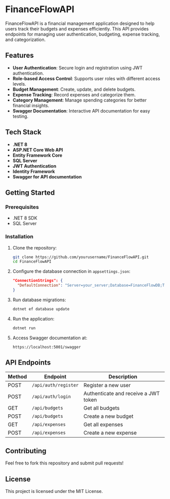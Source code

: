 # FinanceFlowAPI

FinanceFlowAPI is a financial management application designed to help users track their budgets and expenses efficiently. This API provides endpoints for managing user authentication, budgeting, expense tracking, and categorization.

## Features
- **User Authentication**: Secure login and registration using JWT authentication.
- **Role-based Access Control**: Supports user roles with different access levels.
- **Budget Management**: Create, update, and delete budgets.
- **Expense Tracking**: Record expenses and categorize them.
- **Category Management**: Manage spending categories for better financial insights.
- **Swagger Documentation**: Interactive API documentation for easy testing.

## Tech Stack
- **.NET 8**
- **ASP.NET Core Web API**
- **Entity Framework Core**
- **SQL Server**
- **JWT Authentication**
- **Identity Framework**
- **Swagger for API documentation**

## Getting Started
### Prerequisites
- .NET 8 SDK
- SQL Server

### Installation
1. Clone the repository:
   ```sh
   git clone https://github.com/yourusername/FinanceFlowAPI.git
   cd FinanceFlowAPI
   ```
2. Configure the database connection in `appsettings.json`:
   ```json
   "ConnectionStrings": {
     "DefaultConnection": "Server=your_server;Database=FinanceFlowDB;Trusted_Connection=True;"
   }
   ```
3. Run database migrations:
   ```sh
   dotnet ef database update
   ```
4. Run the application:
   ```sh
   dotnet run
   ```
5. Access Swagger documentation at:
   ```
   https://localhost:5001/swagger
   ```

## API Endpoints
| Method | Endpoint | Description |
|--------|---------|-------------|
| POST | `/api/auth/register` | Register a new user |
| POST | `/api/auth/login` | Authenticate and receive a JWT token |
| GET | `/api/budgets` | Get all budgets |
| POST | `/api/budgets` | Create a new budget |
| GET | `/api/expenses` | Get all expenses |
| POST | `/api/expenses` | Create a new expense |

## Contributing
Feel free to fork this repository and submit pull requests!

## License
This project is licensed under the MIT License.
